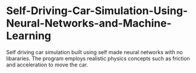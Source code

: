 # Self-Driving-Car-Simulation-Using-Neural-Networks-and-Machine-Learning

Self driving car simulation built using self made neural networks with no libararies. The program employs realistic physics concepts such as friction and acceleration to move the car.
